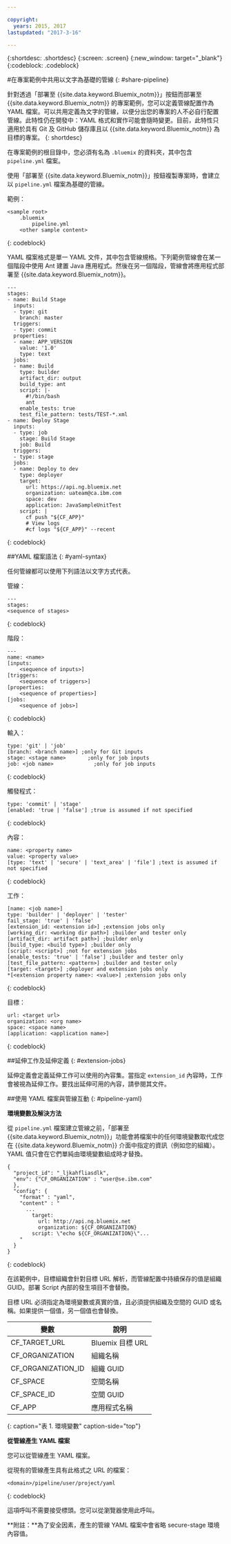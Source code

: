 ```yaml
---

copyright:
  years: 2015, 2017
lastupdated: "2017-3-16"

---
```


{:shortdesc: .shortdesc}
{:screen: .screen}
{:new_window: target="_blank"}
{:codeblock: .codeblock}

#在專案範例中共用以文字為基礎的管線 {: #share-pipeline}

針對透過「部署至 {{site.data.keyword.Bluemix_notm}}」按鈕而部署至 {{site.data.keyword.Bluemix_notm}} 的專案範例，您可以定義管線配置作為 YAML 檔案。可以共用定義為文字的管線，以便分出您的專案的人不必自行配置管線。此特性仍在開發中：YAML 格式和實作可能會隨時變更。目前，此特性只適用於具有 Git 及 GitHub 儲存庫且以 {{site.data.keyword.Bluemix_notm}} 為目標的專案。
{: shortdesc} 

在專案範例的根目錄中，您必須有名為 `.bluemix` 的資料夾，其中包含 `pipeline.yml` 檔案。

使用「部署至 {{site.data.keyword.Bluemix_notm}}」按鈕複製專案時，會建立以 `pipeline.yml` 檔案為基礎的管線。 

範例：
 
``` 
<sample root>
	.bluemix
		pipeline.yml
	<other sample content>
```
{: codeblock} 

YAML 檔案格式是單一 YAML 文件，其中包含管線規格。下列範例管線會在某一個階段中使用 Ant 建置 Java 應用程式。然後在另一個階段，管線會將應用程式部署至 {{site.data.keyword.Bluemix_notm}}。 

``` 
---
stages:
- name: Build Stage
  inputs:
  - type: git
    branch: master
  triggers:
  - type: commit
  properties:
  - name: APP_VERSION
    value: '1.0'
    type: text
  jobs:
  - name: Build
    type: builder
    artifact_dir: output
    build_type: ant
    script: |-
      #!/bin/bash
      ant
    enable_tests: true
    test_file_pattern: tests/TEST-*.xml
- name: Deploy Stage
  inputs:
  - type: job
    stage: Build Stage
    job: Build
  triggers:
  - type: stage
  jobs:
  - name: Deploy to dev
    type: deployer
    target:
      url: https://api.ng.bluemix.net
      organization: uateam@ca.ibm.com
      space: dev
      application: JavaSampleUnitTest
    script: |
      cf push "${CF_APP}"
      # View logs
      #cf logs "${CF_APP}" --recent
```
{: codeblock} 

##YAML 檔案語法 {: #yaml-syntax}

任何管線都可以使用下列語法以文字方式代表。

管線：

```
---
stages:
<sequence of stages>
```
{: codeblock} 

階段：
 
```
---
name: <name>
[inputs: 
	<sequence of inputs>] 
[triggers:   
	<sequence of triggers>] 
[properties:   
	<sequence of properties>] 
[jobs:   
	<sequence of jobs>]
```
{: codeblock} 

輸入：

```
type: 'git' | 'job'
[branch: <branch name>] ;only for Git inputs
stage: <stage name>		  ;only for job inputs
job: <job name>			   	;only for job inputs
```
{: codeblock} 

觸發程式：

```
type: 'commit' | 'stage'
[enabled: 'true | 'false'] ;true is assumed if not specified
```
{: codeblock} 	
	
內容：

```
name: <property name>
value: <property value>
[type: 'text' | 'secure' | 'text_area' | 'file'] ;text is assumed if not specified
```
{: codeblock} 

工作：

```
[name: <job name>]
type: 'builder' | 'deployer' | 'tester'
fail_stage: 'true' | 'false'
[extension_id: <extension id>] ;extension jobs only
[working_dir: <working dir path>] ;builder and tester only
[artifact_dir: artifact path>] ;builder only
[build_type: <build type>] ;builder only
[script: <script>] ;not for extension jobs
[enable_tests: 'true' | 'false'] ;builder and tester only
[test_file_pattern: <pattern>] ;builder and tester only
[target: <target>] ;deployer and extension jobs only
*[<extension property name>: <value>] ;extension jobs only
```
{: codeblock} 

目標：

```
url: <target url>
organization: <org name>
space: <space name>
[application: <application name>]
```
{: codeblock} 

##延伸工作及延伸定義 {: #extension-jobs} 

延伸定義會定義延伸工作可以使用的內容集。當指定 `extension_id` 內容時，工作會被視為延伸工作。要找出延伸可用的內容，請參閱其文件。 

##使用 YAML 檔案與管線互動 {: #pipeline-yaml} 

**環境變數及解決方法** 
<!-- Formating for this? -->

從 `pipeline.yml` 檔案建立管線之前，「部署至 {{site.data.keyword.Bluemix_notm}}」功能會將檔案中的任何環境變數取代成您在 {{site.data.keyword.Bluemix_notm}} 介面中指定的資訊（例如您的組織）。YAML 值只會在它們單純由環境變數組成時才替換。 

```
{
  "project_id": "_ljkahfliasdlk",
  "env": {"CF_ORGANIZATION" : "user@se.ibm.com"
  },
  "config": {
    "format" : "yaml",
    "content" : "
      ...
        target:
          url: http://api.ng.bluemix.net
          organization: ${CF_ORGANIZATION}
        script: \"echo ${CF_ORGANIZATION}\"...
    "
  }
}
```
{: codeblock} 

在該範例中，目標組織會針對目標 URL 解析，而管線配置中持續保存的值是組織 GUID。部署 Script 內部的發生項目不會替換。

目標 URL 必須指定為環境變數或真實的值，且必須提供組織及空間的 GUID 或名稱。如果提供一個值，另一個值也會替換。

變數 | 說明
---------------- | ---------------- 
CF_TARGET_URL |	Bluemix 目標 URL
CF_ORGANIZATION	| 組織名稱
CF_ORGANIZATION_ID	| 組織 GUID
CF_SPACE |	空間名稱
CF_SPACE_ID |	空間 GUID
CF_APP	| 應用程式名稱

{: caption="表 1. 環境變數" caption-side="top"}

**從管線產生 YAML 檔案** 

您可以從管線產生 YAML 檔案。 

從現有的管線產生具有此格式之 URL 的檔案：

```
<domain>/pipeline/user/project/yaml
```
{: codeblock} 

這項呼叫不需要接受標頭。您可以從瀏覽器使用此呼叫。 

**附註：**為了安全因素，產生的管線 YAML 檔案中會省略 secure-stage 環境內容值。 
